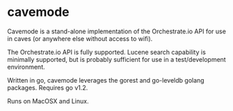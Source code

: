 cavemode
========

Cavemode is a stand-alone implementation of the Orchestrate.io API for use in caves (or anywhere else without access to wifi).

The Orchestrate.io API is fully supported.  Lucene search capability is minimally supported, but is probably sufficient for use in a test/development environment.

Written in go, cavemode leverages the gorest and go-leveldb golang packages. Requires go v1.2.

Runs on MacOSX and Linux.



